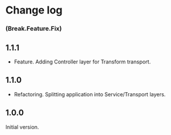 # Change log

### (Break.Feature.Fix)

## 1.1.1
* Feature. Adding Controller layer for Transform transport.

## 1.1.0
* Refactoring. Splitting application into Service/Transport layers.

## 1.0.0
Initial version.